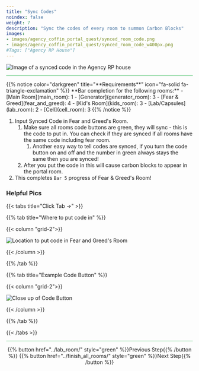 ```yaml
---
title: "Sync Codes"
noindex: false
weight: 7
description: "Sync the codes of every room to summon Carbon Blocks"
images:
- images/agency_coffin_portal_quest/synced_room_code.png
- images/agency_coffin_portal_quest/synced_room_code_w400px.png
#Tags: ["Agency RP House"]
---
```


![Image of a synced code in the Agency RP house](/images/agency_coffin_portal_quest/synced_room_code_w400px.png)

<hr style="background-color: #28b44c" size=8>
{{% notice color="darkgreen" title="**Requirements**" icon="fa-solid fa-triangle-exclamation"  %}}
**Bar completion for the following rooms:**
- [Main Room](main_room): 1
- [Generator](generator_room): 3
- [Fear & Greed](fear_and_greed): 4
- [Kid's Room](kids_room): 3
- [Lab/Capsules](lab_room): 2
- [Cell](cell_room): 3
{{% /notice %}}

1. Input Synced Code in Fear and Greed's Room.
    1. Make sure all rooms code buttons are green, they will sync - this is the code to put in. You can check if they are synced if all rooms have the same code including fear room.
        1. Another easy way to tell codes are synced, if you turn the code button on and off and the number in green always stays the same then you are synced!
    1. After you put the code in this will cause carbon blocks to appear in the portal room.
1. This completes `Bar 5` progress of Fear & Greed's Room!

### Helpful Pics
{{< tabs title="Click Tab ->" >}}

{{% tab title="Where to put code in" %}}

{{< column "grid-2">}}

![Location to put code in Fear and Greed's Room](/images/agency_coffin_portal_quest/syned_step_place_to_input_code.png)

{{< /column >}}

{{% /tab %}}

{{% tab title="Example Code Button" %}}

{{< column "grid-2">}}

![Close up of Code Button](/images/agency_coffin_portal_quest/example_of_code_button_turned_on_green_small.png)

{{< /column >}}

{{% /tab %}}

{{< /tabs >}}

<hr style="background-color: #28b44c" size=8>

<div align="center">{{% button href="../lab_room/" style="green" %}}Previous Step{{% /button %}} {{% button href="../finish_all_rooms/" style="green" %}}Next Step{{% /button %}}</div>